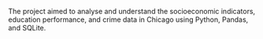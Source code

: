 The project aimed to analyse and understand the socioeconomic indicators, education performance, and crime data in Chicago using Python, Pandas, and SQLite. 
